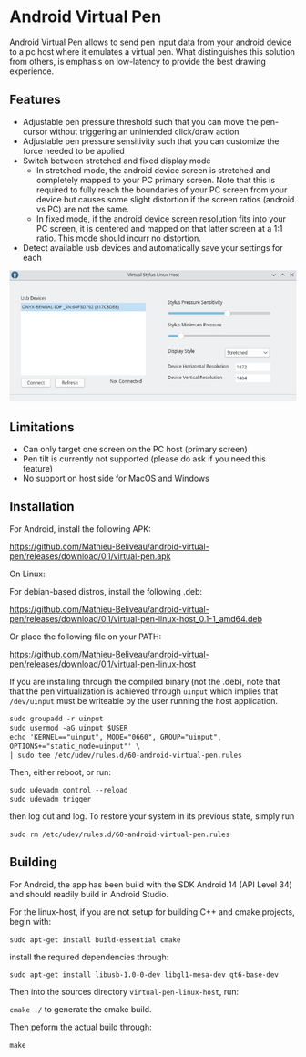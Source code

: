 # Android Virtual Pen

Android Virtual Pen allows to send pen input data from your android device to a pc host where it emulates a virtual pen.
What distinguishes this solution from others, is emphasis on low-latency to provide the best drawing experience.

## Features

- Adjustable pen pressure threshold such that you can move the pen-cursor without triggering an unintended click/draw action
- Adjustable pen pressure sensitivity such that you can customize the force needed to be applied
- Switch between stretched and fixed display mode
  - In stretched mode, the android device screen is stretched and completely mapped to your PC primary screen. Note that this is required to fully reach the boundaries of your PC screen from your device but causes some slight distortion if the screen ratios (android vs PC) are not the same.
  - In fixed mode, if the android device screen resolution fits into your PC screen, it is centered and mapped on that latter screen at a 1:1 ratio. This mode should incurr no distortion.
- Detect available usb devices and automatically save your settings for each

![alt text](https://github.com/Mathieu-Beliveau/android-virtual-pen/blob/main/android-virtual-pen-linux-host.png?raw=true)

## Limitations

- Can only target one screen on the PC host (primary screen)  
- Pen tilt is currently not supported (please do ask if you need this feature)
- No support on host side for MacOS and Windows

## Installation

For Android, install the following APK:

https://github.com/Mathieu-Beliveau/android-virtual-pen/releases/download/0.1/virtual-pen.apk

On Linux:

For debian-based distros, install the following .deb:

https://github.com/Mathieu-Beliveau/android-virtual-pen/releases/download/0.1/virtual-pen-linux-host_0.1-1_amd64.deb

Or place the following file on your PATH:

https://github.com/Mathieu-Beliveau/android-virtual-pen/releases/download/0.1/virtual-pen-linux-host

If you are installing through the compiled binary (not the .deb), note that that the pen virtualization 
is achieved through `uinput` which implies that `/dev/uinput` must be writeable by the user running the host application.

```
sudo groupadd -r uinput
sudo usermod -aG uinput $USER
echo 'KERNEL=="uinput", MODE="0660", GROUP="uinput", OPTIONS+="static_node=uinput"' \
| sudo tee /etc/udev/rules.d/60-android-virtual-pen.rules
```

Then, either reboot, or run:

```
sudo udevadm control --reload
sudo udevadm trigger
```

then log out and log. To restore your system in its previous state, simply run

``sudo rm /etc/udev/rules.d/60-android-virtual-pen.rules``

## Building

For Android, the app has been build with the SDK Android 14 (API Level 34) and should readily build in Android Studio.

For the linux-host, if you are not setup for building C++ and cmake projects, begin with:

``sudo apt-get install build-essential cmake``

install the required dependencies through:

```
sudo apt-get install libusb-1.0-0-dev libgl1-mesa-dev qt6-base-dev
```

Then into the sources directory ``virtual-pen-linux-host``, run:

``cmake ./`` to generate the cmake build.

Then peform the actual build through:

``make``


